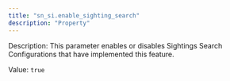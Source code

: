 ```yaml
---
title: "sn_si.enable_sighting_search"
description: "Property"
---
```


Description: This parameter enables or disables Sightings Search Configurations that have implemented this feature.

Value: `true`